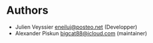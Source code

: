 <!--
  - SPDX-FileCopyrightText: 2020 Nextcloud GmbH and Nextcloud contributors
  - SPDX-License-Identifier: CC0-1.0
-->
# Authors

* Julien Veyssier <eneiluj@posteo.net> (Developper)
* Alexander Piskun <bigcat88@icloud.com> (maintainer)
